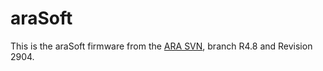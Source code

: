 # araSoft
This is the araSoft firmware from the [ARA SVN](http://svnmsn.icecube.wisc.edu/ara/Software/ATRI_DAQ/araSoft/branches/R4.8/), branch R4.8 and Revision 2904.
